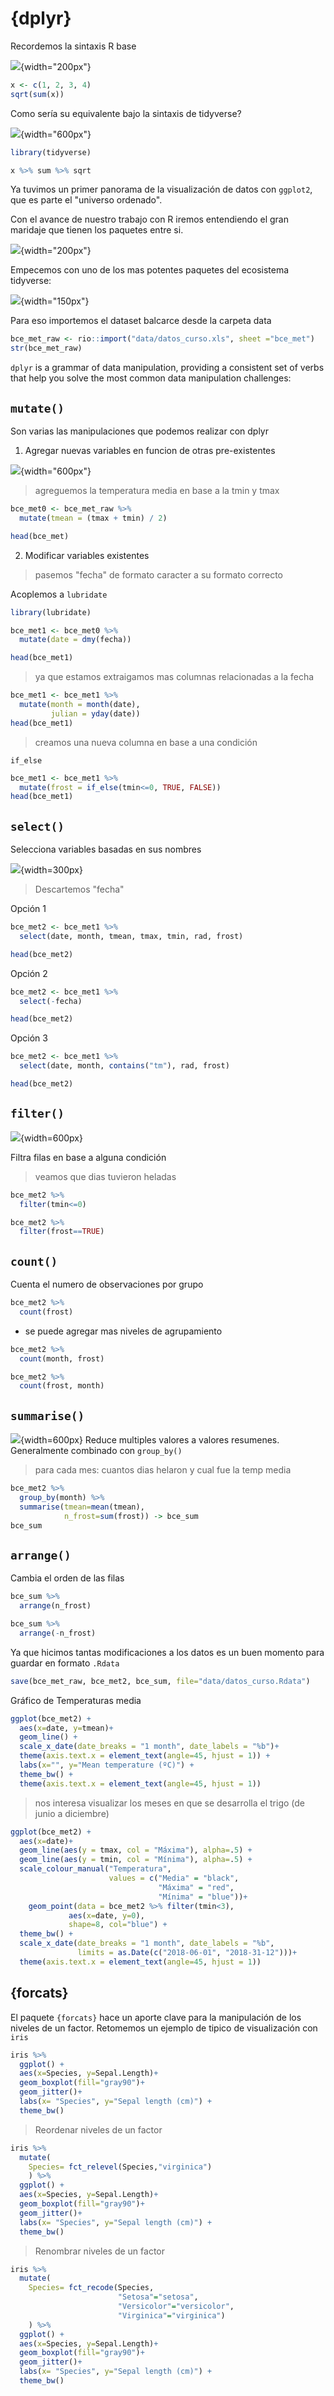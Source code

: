 # {dplyr}

Recordemos la sintaxis R base

![](fig/onion.jpeg){width="200px"}


```r
x <- c(1, 2, 3, 4)
sqrt(sum(x))
```

Como sería su equivalente bajo la sintaxis de tidyverse?

![](fig/pasta_frola.jpeg){width="600px"}


```r
library(tidyverse)
```


```r
x %>% sum %>% sqrt
```

Ya tuvimos un primer panorama de la visualización de datos con `ggplot2`, que es parte el "universo ordenado".

Con el avance de nuestro trabajo con R iremos entendiendo el gran maridaje que tienen los paquetes entre si.

![](fig/taza.jpeg){width="200px"}

Empecemos con uno de los mas potentes paquetes del ecosistema tidyverse:

![](fig/dplyr_hex.png){width="150px"}

Para eso importemos el dataset balcarce desde la carpeta data


```r
bce_met_raw <- rio::import("data/datos_curso.xls", sheet ="bce_met")
str(bce_met_raw)
```

`dplyr` is a grammar of data manipulation, providing a consistent set of verbs that help you solve the most common data manipulation challenges:

## `mutate()` 

Son varias las manipulaciones que podemos realizar con dplyr  

1) Agregar nuevas variables en funcion de otras pre-existentes

![](fig/dplyr_mutate_new.png){width="600px"}

> agreguemos la temperatura media en base a la tmin y tmax


```r
bce_met0 <- bce_met_raw %>% 
  mutate(tmean = (tmax + tmin) / 2)

head(bce_met)
```

2)  Modificar variables existentes

> pasemos "fecha" de formato caracter a su formato correcto

Acoplemos a `lubridate`


```r
library(lubridate)

bce_met1 <- bce_met0 %>% 
  mutate(date = dmy(fecha))

head(bce_met1)
```

> ya que estamos extraigamos mas columnas relacionadas a la fecha


```r
bce_met1 <- bce_met1 %>% 
  mutate(month = month(date), 
         julian = yday(date))
head(bce_met1)
```

> creamos una nueva columna en base a una condición

`if_else`


```r
bce_met1 <- bce_met1 %>% 
  mutate(frost = if_else(tmin<=0, TRUE, FALSE))
head(bce_met1)
```

## `select()` 

Selecciona variables basadas en sus nombres

![](fig/dplyr_sel.png){width=300px}


> Descartemos "fecha"

Opción 1


```r
bce_met2 <- bce_met1 %>% 
  select(date, month, tmean, tmax, tmin, rad, frost)

head(bce_met2)
```

Opción 2


```r
bce_met2 <- bce_met1 %>% 
  select(-fecha)

head(bce_met2)
```

Opción 3


```r
bce_met2 <- bce_met1 %>% 
  select(date, month, contains("tm"), rad, frost)

head(bce_met2)
```

## `filter()` 

![](fig/dplyr_filter.png){width=600px}

Filtra filas en base a alguna condición

> veamos que dias tuvieron heladas


```r
bce_met2 %>% 
  filter(tmin<=0)
```


```r
bce_met2 %>% 
  filter(frost==TRUE)
```

## `count()` 

Cuenta el numero de observaciones por grupo


```r
bce_met2 %>% 
  count(frost)
```

- se puede agregar mas niveles de agrupamiento


```r
bce_met2 %>% 
  count(month, frost)

bce_met2 %>% 
  count(frost, month)
```

##  `summarise()` 

![](fig/dplyr_summarise.png){width=600px}
Reduce multiples valores a valores resumenes. Generalmente combinado con `group_by()`

> para cada mes: cuantos dias helaron y cual fue la temp media


```r
bce_met2 %>% 
  group_by(month) %>% 
  summarise(tmean=mean(tmean), 
            n_frost=sum(frost)) -> bce_sum
bce_sum
```

## `arrange()` 

Cambia el orden de las filas 


```r
bce_sum %>%
  arrange(n_frost)

bce_sum %>%
  arrange(-n_frost)
```

Ya que hicimos tantas modificaciones a los datos es un buen momento para guardar en formato `.Rdata`


```r
save(bce_met_raw, bce_met2, bce_sum, file="data/datos_curso.Rdata")
```

Gráfico de Temperaturas media


```r
ggplot(bce_met2) + 
  aes(x=date, y=tmean)+
  geom_line() +
  scale_x_date(date_breaks = "1 month", date_labels = "%b")+
  theme(axis.text.x = element_text(angle=45, hjust = 1)) + 
  labs(x="", y="Mean temperature (ºC)") + 
  theme_bw() + 
  theme(axis.text.x = element_text(angle=45, hjust = 1))
```

> nos interesa visualizar los meses en que se desarrolla el trigo (de junio a diciembre)


```r
ggplot(bce_met2) + 
  aes(x=date)+
  geom_line(aes(y = tmax, col = "Máxima"), alpha=.5) +
  geom_line(aes(y = tmin, col = "Mínima"), alpha=.5) +
  scale_colour_manual("Temperatura",
                      values = c("Media" = "black", 
                                 "Máxima" = "red", 
                                 "Mínima" = "blue"))+ 
    geom_point(data = bce_met2 %>% filter(tmin<3), 
             aes(x=date, y=0), 
             shape=8, col="blue") + 
  theme_bw() + 
  scale_x_date(date_breaks = "1 month", date_labels = "%b",
               limits = as.Date(c("2018-06-01", "2018-31-12")))+
  theme(axis.text.x = element_text(angle=45, hjust = 1))
```

## {forcats}

El paquete `{forcats}` hace un aporte clave para la manipulación de los niveles de un factor. Retomemos un ejemplo de tipico de visualización con `iris`


```r
iris %>%
  ggplot() +
  aes(x=Species, y=Sepal.Length)+
  geom_boxplot(fill="gray90")+
  geom_jitter()+
  labs(x= "Species", y="Sepal length (cm)") + 
  theme_bw()
```

> Reordenar niveles de un factor


```r
iris %>%
  mutate(
    Species= fct_relevel(Species,"virginica")
    ) %>%
  ggplot() +
  aes(x=Species, y=Sepal.Length)+
  geom_boxplot(fill="gray90")+
  geom_jitter()+
  labs(x= "Species", y="Sepal length (cm)") + 
  theme_bw()
```

> Renombrar niveles de un factor


```r
iris %>%
  mutate(
    Species= fct_recode(Species,
                        "Setosa"="setosa", 
                        "Versicolor"="versicolor", 
                        "Virginica"="virginica")
    ) %>%
  ggplot() +
  aes(x=Species, y=Sepal.Length)+
  geom_boxplot(fill="gray90")+
  geom_jitter()+
  labs(x= "Species", y="Sepal length (cm)") + 
  theme_bw()
```
